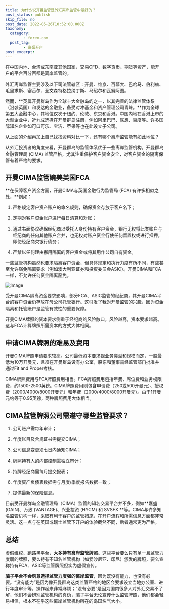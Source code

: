 ```yaml
---
title: 为什么说开曼监管是外汇离岸监管中最好的？
post_status: publish
skip_file: no
post_date: 2022-05-26T10:52:00.000Z
taxonomy:
  category:
        - forex-com
  post_tag:
        - 嘉盛开户
post_excerpt: 
---
```

在中国内地、台湾或东南亚其他国家，交易CFD、数字货币、期货等资产，能开户的平台百分百都是离岸监管的。

外汇离岸监管主要涉及以下司法管辖区：开曼、维京、百慕大、巴哈马、伯利兹、毛里求斯、塞舌尔、圣文森特格拉纳丁斯、马绍尔和瓦努阿图。

然而，**英属开曼群岛作为全球十大金融岛屿之一，以其完善的法律监管体系（沿袭英国）和发达的金融业，备受对冲基金和资产管理公司青睐。**作为全球第五大金融中心，其地位仅次于纽约、伦敦、东京和香港。中国内地在香港上市的大型企业中，近九成选择在开曼群岛注册，例如阿里巴巴、联想、百度等。许多国际知名企业如可口可乐、宝洁、苹果等也在此设立子公司。

从上面的介绍再加上自己找找资料对比一下，还有哪个离岸监管能有如此地位？

从外汇投资者的角度来看，开曼群岛的监管体系优于一些离岸监管机构。开曼群岛金融管理局 (CIMA) 监管严格，尤其注重保护客户资金安全，对客户资金的隔离保管有着严格的要求。

## 开曼CIMA监管媲美英国FCA

**在保障客户资金方面，开曼CIMA与英国金融行为监管局 (FCA) 有许多相似之处，**例如：

1. 严格规定客户资产账户的命名规则，确保资金存放于客户名下；

1. 定期对客户资金账户进行每日清算和对账；

1. 通过书面协议确保经纪商以受托人身份持有客户资金，银行无权将此类账户与经纪商的任何其他账户合并，也无权对账户资金行使任何留置权或进行扣押，即使经纪商欠银行债务；

1. 严禁以任何理由挪用隔离的客户资金或将其用作公司自有资金。

一些监管机构虽然也要求隔离客户资金，但具体规定和执行力度有所不同，有些甚至允许豁免隔离要求（例如澳大利亚证券和投资委员会ASIC）。开曼CIMA和FCA一样，不允许任何资金隔离豁免。

![Image](https://prod-files-secure.s3.us-west-2.amazonaws.com/39ed1227-6d7d-4570-be36-9ccd4a2c4241/bd849744-3fcb-4a37-8312-357962c8f065/image.png?X-Amz-Algorithm=AWS4-HMAC-SHA256&X-Amz-Content-Sha256=UNSIGNED-PAYLOAD&X-Amz-Credential=ASIAZI2LB466XVQHOOWL%2F20250505%2Fus-west-2%2Fs3%2Faws4_request&X-Amz-Date=20250505T221350Z&X-Amz-Expires=3600&X-Amz-Security-Token=IQoJb3JpZ2luX2VjEI7%2F%2F%2F%2F%2F%2F%2F%2F%2F%2FwEaCXVzLXdlc3QtMiJHMEUCIQDTpmGS%2F65%2FPS7Z7u5%2FuwhVnbYjKcw5mVh%2FEtBh5LAN%2BAIgAYIl4lhtdtOmNZI1ue46RiOFGOVxUIjk0hvgL7%2FcFlYq%2FwMINxAAGgw2Mzc0MjMxODM4MDUiDN9%2FD9XNk6AsM2IRIircAyrDMheUun%2BeUtSHOKX%2FETu6zEFbPMFeUs6hqQf%2BSt5hTXKRDOk%2BDeuFdVHEtwVJvqSoFhY3Q6D1Q2Pbu3SperDuwpBVS8vz0Tm5W7GVSoz8M3DLRS2Yt8q2Y0D0FCSl%2BwTSdjGMIbVaIONJAK2y304Hb%2B5MVAIq7ZN1WlfVlHbl0aGx3E5XsX6V7QBBtBLvknh9aRgEsucqoBCjlTkK3Xcucj6paXd31tvrcb3vYauHjacXDdsRfKcgoCehZWBAa85jy3N9nGe%2BTp25Xno9yii1pyx3x1KBgDt%2BPZRzbhSIONndCX%2BNl9Gs3jeABSSKwH833NBTLjbCc9lOXkcbWLfXGeGb8t6Tm92rIAuN2PEsTqyR2wgD7wwsJg4KEw4gbic2RthuWe5c0iG03JZ4TkDjMvMizB9ZEdsurA6Ww0qYJEi6WUyKaiclJs%2BQbTPw1BHghThpEMSs6%2F5FzefPSij%2FJK7tlzie2ktUEmToYHATDnx2aFMAw9m%2F5JZ3%2BHbGRf6XLhSfx0ogTcvaEWHP0%2BU%2B7edIFBFj92sDN8BmEHiiImHcINu4YwEnhFkEZ8ohQBOZcqY5UKbTXSoVSy71MhxOmeU7e78YoqcQMhPYP6%2BDjBwYb%2FzuJ8F4Apj9MKDk5MAGOqUBsjHA4XU45yLQd6N2sn7htefR8CKy%2F1HLx6Gt3aI0dP0M1576qEzalLD%2BUd7qtej1oSe9kB0elWNEBAG9nrpbS3M6Z6hQFoaf2W%2BeHHdZoLzOysZgVy896DPRcR9W%2FgKCSG%2BP6kWZYeQtc41jqu4Cq1nDgFNVzqlwAjW2Ki2WGtUxQnPsNzLsGaoyQgoC3wY4Fyz0eij0LApegb%2FTDBkMar9BmCqn&X-Amz-Signature=56fae9e9c3b98106b981889b32d3f2edcbed4e28e7a256f0a522cb3c1e8b8f99&X-Amz-SignedHeaders=host&x-id=GetObject)

受开曼CIMA隔离资金要求影响，部分FCA、ASIC监管的经纪商，其开曼CIMA平台的客户资金仍存放在母公司托管银行。这引发了我对开曼监管的兴趣，因为资金隔离和托管账户是监管有效性的重要保障。

开曼CIMA牌照的资本要求侧重于经纪商的风险敞口，风险越高，资本要求越高。这与FCA计算牌照所需资本的方式大体相同。

## **申请CIMA牌照的难易及费用**

开曼CIMA牌照申请要求较高。公司最低资本要求视业务类型和规模而定，一般最低为10万开曼元，且须在开曼群岛设有办公室，股东和董事需经监管部门批准并通过Fit and Proper考核。

CIMA牌照费用与FCA牌照费用相当。FCA牌照费用包括年费、席位费和业务权限费，约1500-2500英镑。CIMA牌照费用则包含申请费（250或500开曼元）、授权费（2000/4000/8000开曼元）和年费（2000/4000/8000开曼元）。由于1开曼元约等于0.95英镑，两种牌照费用大体相当。

## CIMA监管牌照公司需遵守哪些监管要求？

1. 公司账户需每年审计；

1. 年度账目及合规证书需提交CIMA；

1. 公司信息变更须七日内通知CIMA；

1. 牌照持有人的内部控制需独立审计；

1. 持牌经纪商需每月提交报表；

1. 年度资产负债表数据需与月度/季度报告数据一致；

1. 提供最新的保险信息。

目前受开曼群岛金融管理局（CIMA）监管的知名交易平台并不多，例如**嘉盛 (GAIN)、万致 (VANTAGE)、兴业投资 (HYCM) 和 SVSFX **等。CIMA与许多知名监管机构一样，采取有利于客户的监管措施，在开户流程和所需信息方面都非常灵活。这一点与在英国或瑞士监管下开户的体验截然不同，后者通常更为严格。

## 总结

虚假维权、跑路黑平台，**大多持有离岸监管牌照**。这些平台要么只有单一且监管力度弱的牌照，要么持有不知名监管机构（如爱沙尼亚、印尼）颁发的牌照，要么宣称持有FCA、ASIC等监管牌照但实为虚假宣传。

**骗子平台不会刻意选择监管力度强的离岸监管**，因为既没有能力，也没有必要。“没有能力”是因为像开曼群岛这类监管严格的地区会要求设立当地办公室、进行年度审计等，操作起来非常麻烦；“没有必要”是因为国内很多人对外汇交易不了解，他们不会辨别监管机构的真伪，骗子平台无论宣传什么监管牌照，他们都会轻易相信，根本不在乎这些离岸监管机构所在的岛国名气大小。